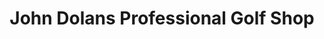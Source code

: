---
title: "John Dolans Professional Golf Shop"
address: "91, Dunmurry Lane, Dunmurry, Belfast, County Antrim BT17 9JS"
tel: "028 9062 1314"
county: "Antrim"
category: "Golf Lessons"
type: "Content"
lat: "54.545493"
lng: "-5.981761"
---
